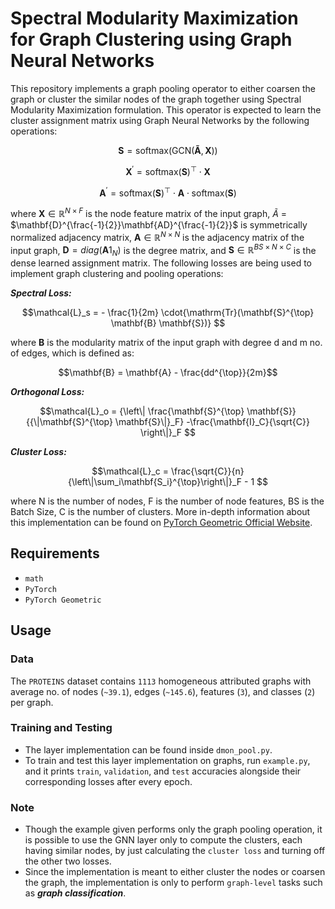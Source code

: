 # Spectral Modularity Maximization for Graph Clustering using Graph Neural Networks

This repository implements a graph pooling operator to either coarsen the graph or cluster the similar nodes of the graph together using Spectral Modularity Maximization formulation. This operator is expected to learn the cluster assignment matrix using Graph Neural Networks by the following operations:
```math
\mathbf{S} = \mathrm{softmax}(\mathrm{GCN}(\mathbf{\tilde{A}}, \mathbf{X}))
```
```math
\mathbf{X}^{\prime} = {\mathrm{softmax}(\mathbf{S})}^{\top} \cdot
	        \mathbf{X}
```
```math
\mathbf{A}^{\prime} = {\mathrm{softmax}(\mathbf{S})}^{\top} \cdot
	        \mathbf{A} \cdot \mathrm{softmax}(\mathbf{S})

```
where $\mathbf{X} \in \mathbb{R}^{N \times F}$ is the node feature matrix of the input graph, $\tilde{A}$ = $\mathbf{D}^{\frac{-1}{2}}\mathbf{AD}^{\frac{-1}{2}}$ is symmetrically normalized adjacency matrix, $\mathbf{A} \in \mathbb{R}^{N \times N}$ is the adjacency matrix of the input graph, $\mathbf{D} = diag(\mathbf{A}1_N)$ is the degree matrix, and $\mathbf{S} \in \mathbb{R}^{BS \times N \times C}$ is the dense learned assignment matrix. The following losses are being used to implement graph clustering and pooling operations:

***Spectral Loss:***
```math
\mathcal{L}_s = - \frac{1}{2m}
	        \cdot{\mathrm{Tr}(\mathbf{S}^{\top} \mathbf{B} \mathbf{S})}

```
where $\mathbf{B}$ is the modularity matrix of the input graph with degree d and m no. of edges, which is defined as:
```math
\mathbf{B} = \mathbf{A} - \frac{dd^{\top}}{2m}
```
***Orthogonal Loss:***
```math
\mathcal{L}_o = {\left\| \frac{\mathbf{S}^{\top} \mathbf{S}}
	        {{\|\mathbf{S}^{\top} \mathbf{S}\|}_F} -\frac{\mathbf{I}_C}{\sqrt{C}}
	        \right\|}_F

```
***Cluster Loss:***
```math
\mathcal{L}_c = \frac{\sqrt{C}}{n}
	        {\left\|\sum_i\mathbf{S_i}^{\top}\right\|}_F - 1

```
where N is the number of nodes, F is the number of node features, BS is the Batch Size, C is the number of clusters. More in-depth information about this implementation can be found on [PyTorch Geometric Official Website](https://pytorch-geometric.readthedocs.io/en/latest/generated/torch_geometric.nn.dense.DMoNPooling.html#torch_geometric.nn.dense.DMoNPooling).

## Requirements
-	`math`
-	`PyTorch`
-	`PyTorch Geometric`

## Usage

### Data
The `PROTEINS` dataset contains `1113` homogeneous attributed graphs with average no. of nodes (`~39.1`), edges (`~145.6`), features (`3`), and classes (`2`) per graph.
### Training and Testing
-	The layer implementation can be found inside `dmon_pool.py`.
-	To train and test this layer implementation on graphs, run `example.py`, and it prints `train`, `validation`, and `test` accuracies alongside their corresponding losses after every epoch.

### Note
-	Though the example given performs only the graph pooling operation, it is possible to use the GNN layer only to compute the clusters, each having similar nodes, by just calculating the `cluster loss` and turning off the other two losses.
-	Since the implementation is meant to either cluster the nodes or coarsen the graph, the implementation is only to perform `graph-level` tasks such as ***graph classification***.
